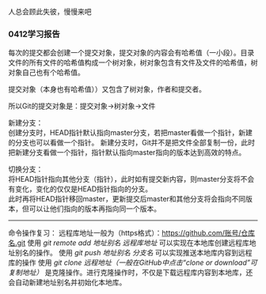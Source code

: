 人总会顾此失彼，慢慢来吧 

### 0412学习报告
每次的提交都会创建一个提交对象，提交对象的内容会有哈希值（一小段）。目录文件的所有文件的哈希值构成一个树对象，树对象包含有文件及文件的哈希值，树对象自己也有个哈希值。 

提交对象（本身也有哈希值））又包含了树对象，作者和提交者。 

所以Git的提交对象是：提交对象→树对象→文件 

新建分支：  
创建分支时，HEAD指针默认指向master分支，若把master看做一个指针，新建的分支也可以看做一个指针。
新建分支时，Git并不是把文件全部复制一份，此时把新建分支看做一个指针，指针默认指向master指向的版本达到高效的特点。 

切换分支：  
将HEAD指针指向其他分支（指针），此时如有提交新内容，则master分支将不会有变化，变化的仅仅是HEAD指针指向的分支。  
此时再将HEAD指针移回master，更新提交后master和其他分支将会指向不同版本，但可以让他们指向的版本再指向同一个版本。 

--------------------

命令操作复习： 
远程库地址一般为（https格式）：https://github.com/账号/仓库名.git 
使用 *git remote add 地址别名 远程库地址* 可以实现在本地库创建远程库地址别名的操作。 
使用 *git push 地址别名 分支名* 可以实现推送本地库内容到远程库的操作
使用 *git clone 远程地址（一般在GitHub中点击“clone or download”可复制地址）* 是克隆操作。进行克隆操作时，不仅是下载远程库内容到本地库，还会自动新建地址别名并初始化本地库。 
